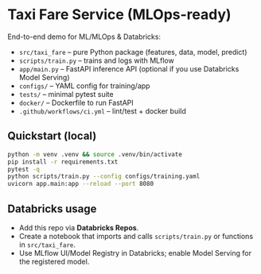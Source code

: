 # Taxi Fare Service (MLOps-ready)

End-to-end demo for ML/MLOps & Databricks:
- `src/taxi_fare` – pure Python package (features, data, model, predict)
- `scripts/train.py` – trains and logs with MLflow
- `app/main.py` – FastAPI inference API (optional if you use Databricks Model Serving)
- `configs/` – YAML config for training/app
- `tests/` – minimal pytest suite
- `docker/` – Dockerfile to run FastAPI
- `.github/workflows/ci.yml` – lint/test + docker build

## Quickstart (local)
```bash
python -m venv .venv && source .venv/bin/activate
pip install -r requirements.txt
pytest -q
python scripts/train.py --config configs/training.yaml
uvicorn app.main:app --reload --port 8080
```

## Databricks usage
- Add this repo via **Databricks Repos**.
- Create a notebook that imports and calls `scripts/train.py` or functions in `src/taxi_fare`.
- Use MLflow UI/Model Registry in Databricks; enable Model Serving for the registered model.
